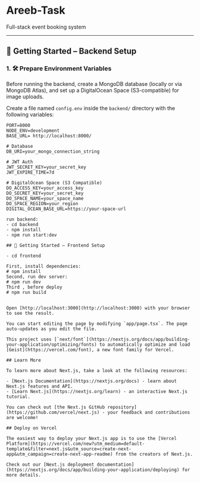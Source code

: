 # Areeb-Task  
Full-stack event booking system  

---

## 🚀 Getting Started – Backend Setup

### 1. 🛠️ Prepare Environment Variables

Before running the backend, create a MongoDB database (locally or via MongoDB Atlas), and set up a DigitalOcean Space (S3-compatible) for image uploads.

Create a file named `config.env` inside the `backend/` directory with the following variables:

```env
PORT=8000
NODE_ENV=development
BASE_URL= http://localhost:8000/

# Database
DB_URI=your_mongo_connection_string

# JWT Auth
JWT_SECRET_KEY=your_secret_key
JWT_EXPIRE_TIME=7d

# DigitalOcean Space (S3 Compatible)
DO_ACCESS_KEY=your_access_key
DO_SECRET_KEY=your_secret_key
DO_SPACE_NAME=your_space_name
DO_SPACE_REGION=your_region
DIGITAL_OCEAN_BASE_URL=https://your-space-url

run backend:
- cd backend
- npm install
- npm run start:dev

## 🚀 Getting Started – Frontend Setup

- cd frontend

First, install dependencies:
# npm install
Second, run dev server:
# npm run dev
Third , before deploy
# npm run build


Open [http://localhost:3000](http://localhost:3000) with your browser to see the result.

You can start editing the page by modifying `app/page.tsx`. The page auto-updates as you edit the file.

This project uses [`next/font`](https://nextjs.org/docs/app/building-your-application/optimizing/fonts) to automatically optimize and load [Geist](https://vercel.com/font), a new font family for Vercel.

## Learn More

To learn more about Next.js, take a look at the following resources:

- [Next.js Documentation](https://nextjs.org/docs) - learn about Next.js features and API.
- [Learn Next.js](https://nextjs.org/learn) - an interactive Next.js tutorial.

You can check out [the Next.js GitHub repository](https://github.com/vercel/next.js) - your feedback and contributions are welcome!

## Deploy on Vercel

The easiest way to deploy your Next.js app is to use the [Vercel Platform](https://vercel.com/new?utm_medium=default-template&filter=next.js&utm_source=create-next-app&utm_campaign=create-next-app-readme) from the creators of Next.js.

Check out our [Next.js deployment documentation](https://nextjs.org/docs/app/building-your-application/deploying) for more details.
